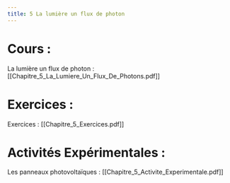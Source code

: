 ```yaml
---
title: 5 La lumière un flux de photon
---
```

# Cours :
La lumière un flux de photon : [[Chapitre_5_La_Lumiere_Un_Flux_De_Photons.pdf]]

# Exercices :
Exercices : [[Chapitre_5_Exercices.pdf]]

# Activités Expérimentales :
Les panneaux photovoltaïques : [[Chapitre_5_Activite_Experimentale.pdf]]